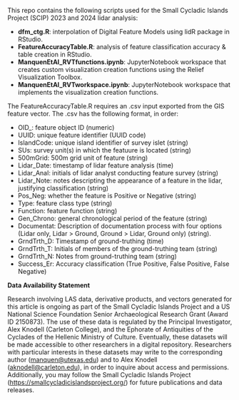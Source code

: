 This repo contains the following scripts used for the Small Cycladic Islands Project (SCIP) 2023 and 2024 lidar analysis:

- <b>dfm_ctg.R</b>: interpolation of Digital Feature Models using lidR package in RStudio.
- <b>FeatureAccuracyTable.R</b>: analysis of feature classification accuracy & table creation in RStudio.
- <b>ManquenEtAl_RVTfunctions.ipynb</b>: JupyterNotebook workspace that creates custom visualization creation functions using the Relief Visualization Toolbox.
- <b>ManquenEtAl_RVTworkspace.ipynb</b>: JupyterNotebook workspace that implements the visualization creation functions.

The FeatureAccuracyTable.R requires an .csv input exported from the GIS feature vector. The .csv has the following format, in order:
- OID_: feature object ID (numeric)
- UUID: unique feature identifier (UUID code)
- IslandCode: unique island identifier of survey islet (string)
- SUs: survey unit(s) in which the featuure is located (string)
- 500mGrid: 500m grid unit of feature (string)
- Lidar_Date: timestamp of lidar feature analysis (time)
- Lidar_Anal: initials of lidar analyst conducting feature survey (string)
- Lidar_Note: notes descripting the appearance of a feature in the lidar, justifying classification (string)
- Pos_Neg: whether the feature is Positive or Negative (string)
- Type: feature class type (string)
- Function: feature function (string)
- Gen_Chrono: general chronological period of the feature (string)
- Documentat: Description of documentation process with four options (Lidar only, Lidar > Ground, Ground > Lidar, Ground only) (string).
- GrndTrth_D: Timestamp of ground-truthing (time)
- GrndTrth_T: Initials of members of the ground-truthing team (string)
- GrndTrth_N: Notes from ground-truthing team (string)
- Success_Er: Accuracy classification (True Positive, False Positive, False Negative)

<b>Data Availability Statement</b>

Research involving LAS data, derivative products, and vectors generated for this article is ongoing as part of the Small Cycladic Islands Project and a US National Science Foundation Senior Archaeological Research Grant (Award ID 2150873). The use of these data is regulated by the Principal Investigator, Alex Knodell (Carleton College), and the Ephorate of Antiquities of the Cyclades of the Hellenic Ministry of Culture. Eventually, these datasets will be made accessible to other researchers in a digital repository.  Researchers with particular interests in these datasets may write to the corresponding author (manquen@utexas.edu) and to Alex Knodell (aknodell@carleton.edu), in order to inquire about access and permissions.  Additionally, you may follow the Small Cycladic Islands Project (https://smallcycladicislandsproject.org/) for future publications and data releases.

